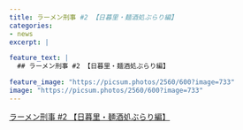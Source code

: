 ```yaml
---
title: ラーメン刑事 #2 【日暮里・麺酒処ぶらり編】
categories:
- news
excerpt: |

feature_text: |
  ## ラーメン刑事 #2 【日暮里・麺酒処ぶらり編】

feature_image: "https://picsum.photos/2560/600?image=733"
image: "https://picsum.photos/2560/600?image=733"
---
```


[ラーメン刑事 #2 【日暮里・麺酒処ぶらり編】](https://www.necoweb.com/neco/program/detail.php?id=5510&)
